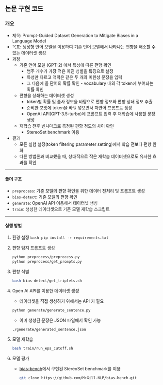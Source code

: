## 논문 구현 코드 

### 개요 
- 제목: Prompt-Guided Dataset Generation to Mitigate Biases in a Language Model
- 목표: 생성형 언어 모델을 이용하여 기존 언어 모델에서 나타나는 편향을 해소할 수 있는 데이터셋 생성
- 과정
  - 기존 언어 모델 (GPT-2) 에서 특성에 따른 편향 확인
    - 범주 개수가 가장 적은 이진 성별을 특징으로 설정 
    - 특성만 다르고 맥락은 같은 두 개의 미완성 문장을 입력
    - 그 다음에 올 단어의 확률 확인 - vocabulary 내의 각 token에 부여되는 확률 확인
  - 편향을 상쇄하는 데이터셋 생성
    - token별 확률 및 품사 정보을 바탕으로 편향 정보와 편향 상쇄 정보 추출 
    - 준비한 포맷에 token을 바꿔 넣으면서 자연어 프롬프트 생성 
    - OpenAI API(GPT-3.5-turbo)에 프롬프트 입력 후 재학습에 사용할 문장 생성 
  - 재학습 전후 벤치마크로 측정된 편향 정도의 차이 확인
    - StereoSet benchmark 이용 
- 결과
  - 모든 실험 설정(token filtering parameter setting)에서 학습 전보다 편향 완화
  - 다른 방법론과 비교했을 때, 상대적으로 작은 재학습 데이터셋으로도 유사한 효과를 확인
---
#### 폴더 구조 
  - `preprocess`: 기존 모델의 편향 확인을 위한 데이터 전처리 및 프롬프트 생성
  - `bias-detect`: 기존 모델의 편향 확인
  - `generate`: OpenAI API 이용해서 데이터셋 생성 
  - `train`: 생성한 데이터셋으로 기존 모델 재학습 스크립트
---
#### 실행 방법 
  1. 환경 설정 
    ```bash
    pip install -r requirements.txt
    ```
  2. 편향 탐지 프롬프트 생성
      ```bash
      python preprocess/preprocess.py
      python preprocess/get_prompts.py
      ```
  
  3. 편향 식별
      ```bash
      bash bias-detect/get_triplets.sh
      ```
  
  4. Open AI API를 이용한 데이터셋 생성
      - 데이터셋을 직접 생성하기 위해서는 API 키 필요 
      ```bash
      python generate/generate_sentence.py
      ```
      - 이미 생성된 문장은 JSON 파일에서 확인 가능
      ```bash
      ./generate/generated_sentence.json
      ```
  
  5. 모델 재학습
      ```bash
      bash train/run_eps_cutoff.sh
      ```
      
  6. 모델 평가
     - [bias-bench](https://github.com/McGill-NLP/bias-bench)에서 구현된 StereoSet benchmark를 이용
       ```bash
       git clone https://github.com/McGill-NLP/bias-bench.git
       ```
